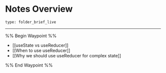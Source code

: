 # Notes Overview
 
```ccard
type: folder_brief_live
```
 
---

%% Begin Waypoint %%
- [[useState vs useReducer]]
- [[When to use useReducer]]
- [[Why we should use useReducer for complex state]]

%% End Waypoint %%